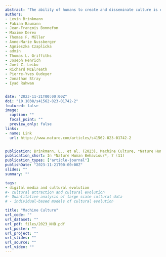 ```yaml
---
abstract: "The ability of humans to create and disseminate culture is often credited as the single most important factor of our success as a species. In this Perspective, we explore the notion of ‘machine culture’, culture mediated or generated by machines. We argue that intelligent machines simultaneously transform the cultural evolutionary processes of variation, transmission and selection. Recommender algorithms are altering social learning dynamics. Chatbots are forming a new mode of cultural transmission, serving as cultural models. Furthermore, intelligent machines are evolving as contributors in generating cultural traits—from game strategies and visual art to scientific results. We provide a conceptual framework for studying the present and anticipated future impact of machines on cultural evolution, and present a research agenda for the study of machine culture."
authors:
- Levin Brinkmann
- Fabian Baumann
- Jean-François Bonnefon
- Maxime Derex
- Thomas F. Müller
- Anne-Marie Nussberger
- Agnieszka Czaplicka
- admin
- Thomas L. Griffiths
- Joseph Henrich
- Joel Z. Leibo
- Richard McElreath
- Pierre-Yves Oudeyer
- Jonathan Stray
- Iyad Rahwan 


date: "2023-11-21T00:00:00Z"
doi: "10.1038/s41562-023-01742-2"
featured: false
image:
  caption: ""
  focal_point: ""
  preview_only: false
links:
- name: Link
  url: https://www.nature.com/articles/s41562-023-01742-2


publication: Brinkmann, L., et al. (2023), Machine Culture, *Nature Human Behaviour*, 7 (11)
publication_short: In *Nature Human Behaviour*, 7 (11)
publication_types: ["article-journal"]
publishDate: "2023-11-21T00:00:00Z"
slides: ""
summary: ""

tags:
- digital media and cultural evolution
#- cultural attraction and cultural evolution 
#- Quantitative analysis of large scale cultural data
# - individual-based models of cultural evolution

title: "Machine Culture"
url_code: ""
url_dataset: ""
url_pdf: files/2023_NHB.pdf
url_poster: ""
url_project: ""
url_slides: ""
url_source: ""
url_video: ""
---
```


<script id="altmetric-embed-js" type="text/javascript"
src='https://d1bxh8uas1mnw7.cloudfront.net/assets/embed.js'></script>

<div data-badge-details="right" data-badge-type="donut" data-doi="10.1038/s41562-023-01742-2" data-hide-no-mentions="true" class="altmetric-embed"></div>

